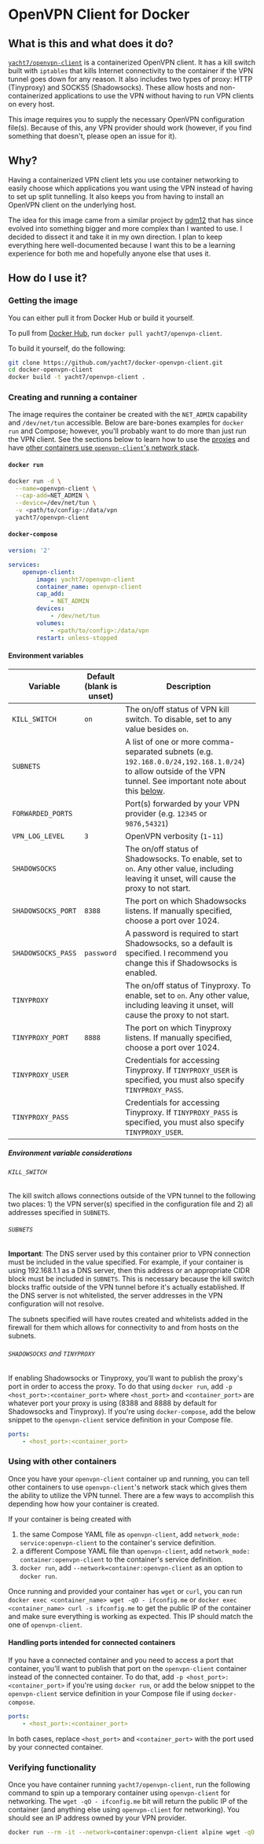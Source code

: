 # OpenVPN Client for Docker
## What is this and what does it do?
[`yacht7/openvpn-client`](https://hub.docker.com/r/yacht7/openvpn-client) is a containerized OpenVPN client. It has a kill switch built with `iptables` that kills Internet connectivity to the container if the VPN tunnel goes down for any reason. It also includes two types of proxy: HTTP (Tinyproxy) and SOCKS5 (Shadowsocks). These allow hosts and non-containerized applications to use the VPN without having to run VPN clients on every host.

This image requires you to supply the necessary OpenVPN configuration file(s). Because of this, any VPN provider should work (however, if you find something that doesn't, please open an issue for it).

## Why?
Having a containerized VPN client lets you use container networking to easily choose which applications you want using the VPN instead of having to set up split tunnelling. It also keeps you from having to install an OpenVPN client on the underlying host.

The idea for this image came from a similar project by [qdm12](https://github.com/qdm12) that has since evolved into something bigger and more complex than I wanted to use. I decided to dissect it and take it in my own direction. I plan to keep everything here well-documented because I want this to be a learning experience for both me and hopefully anyone else that uses it.

## How do I use it?
### Getting the image
You can either pull it from Docker Hub or build it yourself.

To pull from [Docker Hub](https://hub.docker.com/r/yacht7/openvpn-client), run `docker pull yacht7/openvpn-client`.

To build it yourself, do the following:
```bash
git clone https://github.com/yacht7/docker-openvpn-client.git
cd docker-openvpn-client
docker build -t yacht7/openvpn-client .
```

### Creating and running a container
The image requires the container be created with the `NET_ADMIN` capability and `/dev/net/tun` accessible. Below are bare-bones examples for `docker run` and Compose; however, you'll probably want to do more than just run the VPN client. See the sections below to learn how to use the [proxies](#shadowsocks-and-tinyproxy) and have [other containers use `openvpn-client`'s network stack](#using-with-other-containers).

#### `docker run`
```bash
docker run -d \
  --name=openvpn-client \
  --cap-add=NET_ADMIN \
  --device=/dev/net/tun \
  -v <path/to/config>:/data/vpn
  yacht7/openvpn-client
```

#### `docker-compose`
```yaml
version: '2'

services:
    openvpn-client:
        image: yacht7/openvpn-client
        container_name: openvpn-client
        cap_add:
            - NET_ADMIN
        devices:
            - /dev/net/tun
        volumes:
            - <path/to/config>:/data/vpn
        restart: unless-stopped
```

#### Environment variables
| Variable | Default (blank is unset) | Description |
| --- | --- | --- |
| `KILL_SWITCH` | `on` | The on/off status of VPN kill switch. To disable, set to any value besides `on`. |
| `SUBNETS` | | A list of one or more comma-separated subnets (e.g. `192.168.0.0/24,192.168.1.0/24`) to allow outside of the VPN tunnel. See important note about this [below](#subnets). |
| `FORWARDED_PORTS` | | Port(s) forwarded by your VPN provider (e.g. `12345` or `9876,54321`) |
| `VPN_LOG_LEVEL` | `3` | OpenVPN verbosity (`1`-`11`) |
| `SHADOWSOCKS` | | The on/off status of Shadowsocks. To enable, set to `on`. Any other value, including leaving it unset, will cause the proxy to not start. |
| `SHADOWSOCKS_PORT` | `8388` | The port on which Shadowsocks listens. If manually specified, choose a port over 1024. |
| `SHADOWSOCKS_PASS` | `password` | A password is required to start Shadowsocks, so a default is specified. I recommend you change this if Shadowsocks is enabled. |
| `TINYPROXY` | | The on/off status of Tinyproxy. To enable, set to `on`. Any other value, including leaving it unset, will cause the proxy to not start. |
| `TINYPROXY_PORT` | `8888` | The port on which Tinyproxy listens. If manually specified, choose a port over 1024. |
| `TINYPROXY_USER` | | Credentials for accessing Tinyproxy. If `TINYPROXY_USER` is specified, you must also specify `TINYPROXY_PASS`. |
| `TINYPROXY_PASS` | | Credentials for accessing Tinyproxy. If `TINYPROXY_PASS` is specified, you must also specify `TINYPROXY_USER`. |

##### Environment variable considerations
###### `KILL_SWITCH`
The kill switch allows connections outside of the VPN tunnel to the following two places: 1) the VPN server(s) specified in the configuration file and 2) all addresses specified in `SUBNETS`.

###### `SUBNETS`
**Important**: The DNS server used by this container prior to VPN connection must be included in the value specified. For example, if your container is using 192.168.1.1 as a DNS server, then this address or an appropriate CIDR block must be included in `SUBNETS`. This is necessary because the kill switch blocks traffic outside of the VPN tunnel before it's actually established. If the DNS server is not whitelisted, the server addresses in the VPN configuration will not resolve.

The subnets specified will have routes created and whitelists added in the firewall for them which allows for connectivity to and from hosts on the subnets.

###### `SHADOWSOCKS` and `TINYPROXY`
If enabling Shadowsocks or Tinyproxy, you'll want to publish the proxy's port in order to access the proxy. To do that using `docker run`, add `-p <host_port>:<container_port>` where `<host_port>` and `<container_port>` are whatever port your proxy is using (8388 and 8888 by default for Shadowsocks and Tinyproxy). If you're using `docker-compose`, add the below snippet to the `openvpn-client` service definition in your Compose file.
```yaml
ports:
    - <host_port>:<container_port>
```

### Using with other containers
Once you have your `openvpn-client` container up and running, you can tell other containers to use `openvpn-client`'s network stack which gives them the ability to utilize the VPN tunnel. There are a few ways to accomplish this depending how how your container is created.

If your container is being created with
1. the same Compose YAML file as `openvpn-client`, add `network_mode: service:openvpn-client` to the container's service definition.
2. a different Compose YAML file than `openvpn-client`, add `network_mode: container:openvpn-client` to the container's service definition.
3. `docker run`, add `--network=container:openvpn-client` as an option to `docker run`.

Once running and provided your container has `wget` or `curl`, you can run `docker exec <container_name> wget -qO - ifconfig.me` or `docker exec <container_name> curl -s ifconfig.me` to get the public IP of the container and make sure everything is working as expected. This IP should match the one of `openvpn-client`.

#### Handling ports intended for connected containers
If you have a connected container and you need to access a port that container, you'll want to publish that port on the `openvpn-client` container instead of the connected container. To do that, add `-p <host_port>:<container_port>` if you're using `docker run`, or add the below snippet to the `openvpn-client` service definition in your Compose file if using `docker-compose`.
```yaml
ports:
    - <host_port>:<container_port>
```
In both cases, replace `<host_port>` and `<container_port>` with the port used by your connected container.

### Verifying functionality
Once you have container running `yacht7/openvpn-client`, run the following command to spin up a temporary container using `openvpn-client` for networking. The `wget -qO - ifconfig.me` bit will return the public IP of the container (and anything else using `openvpn-client` for networking). You should see an IP address owned by your VPN provider.
```bash
docker run --rm -it --network=container:openvpn-client alpine wget -qO - ifconfig.me
```

